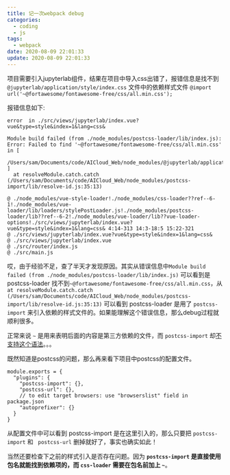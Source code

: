 ```yaml
---
title: 记一次webpack debug
categories:
  - coding
  - js
tags:
  - webpack
date: 2020-08-09 22:01:33
update: 2020-08-09 22:01:33
---
```


项目需要引入jupyterlab组件，结果在项目中导入css出错了，报错信息是找不到 `@jupyterlab/application/style/index.css` 文件中的依赖样式文件 `@import url('~@fortawesome/fontawesome-free/css/all.min.css');`

<!-- more -->

报错信息如下:
```
error  in ./src/views/jupyterlab/index.vue?vue&type=style&index=1&lang=css&

Module build failed (from ./node_modules/postcss-loader/lib/index.js):
Error: Failed to find '~@fortawesome/fontawesome-free/css/all.min.css'
in [
  /Users/sam/Documents/code/AICloud_Web/node_modules/@jupyterlab/application/style
]
  at resolveModule.catch.catch (/Users/sam/Documents/code/AICloud_Web/node_modules/postcss-import/lib/resolve-id.js:35:13)

@ ./node_modules/vue-style-loader!./node_modules/css-loader??ref--6-1!./node_modules/vue-loader/lib/loaders/stylePostLoader.js!./node_modules/postcss-loader/lib??ref--6-2!./node_modules/vue-loader/lib??vue-loader-options!./src/views/jupyterlab/index.vue?vue&type=style&index=1&lang=css& 4:14-313 14:3-18:5 15:22-321
@ ./src/views/jupyterlab/index.vue?vue&type=style&index=1&lang=css&
@ ./src/views/jupyterlab/index.vue
@ ./src/router/index.js
@ ./src/main.js
```

哎，由于经验不足，查了半天才发现原因。其实从错误信息中`Module build failed (from ./node_modules/postcss-loader/lib/index.js)` 可以看到是 postcss-loader 找不到`~@fortawesome/fontawesome-free/css/all.min.css`，从 `at resolveModule.catch.catch (/Users/sam/Documents/code/AICloud_Web/node_modules/postcss-import/lib/resolve-id.js:35:13)` 可以看到 postcss-loader 是用了 `postcss-import` 来引入依赖的样式文件的。如果能理解这个错误信息，那么debug过程就顺利很多。

正常来说 `~` 是用来表明后面的内容是第三方依赖的文件，而 `postcss-import` 却[不支持这个语法](https://github.com/postcss/postcss-import/issues/386#issuecomment-449740987)。。。

既然知道是postcss的问题，那么再来看下项目中postcss的配置文件。

```
module.exports = {
  "plugins": {
    "postcss-import": {},
    "postcss-url": {},
    // to edit target browsers: use "browserslist" field in package.json
    "autoprefixer": {}
  }
}
```

从配置文件中可以看到 postcss-import 是在这里引入的，那么只要把 `postcss-import` 和 `
postcss-url` 删掉就好了，事实也确实如此！

当然还要检查下之前的样式引入是否存在问题。因为 **`postcss-import` 是直接使用包名就能找到依赖项的，而 `css-loader` 需要在包名前加上 `~`**。